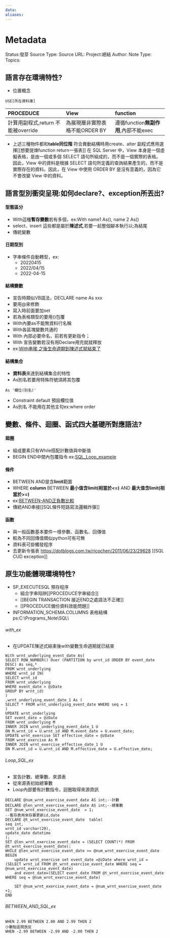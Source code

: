 ```yaml
---
data:
aliases:
---
```

# Metadata
Status:發芽
Source Type:
Source URL:
Project:總結
Author:
Note Type:
Topics:


## 語言存在環境特性?
- 位置概念
```
USE[所在資料庫]
```
|PROCEDUCE|View|function|
|:--|:--|:--|
|計算用副程式,return 不能被override|為展現層非實際表格不能ORDER BY|遵循function**無副作用**,內部不能exec|
- 上述三種物件都和**table同位階** 符合異動結構時用create、alter
副程式應用選擇[[想要提煉function return一張表]]
在 SQL Server 中，View 本身是一個虛擬表格，是由一個或多個 SELECT 語句所組成的，而不是一個實際的表格。因此，View 中的資料是根據 SELECT 語句所定義的查詢結果產生的，而不是實際存在的資料。因此，在 View 中使用 ORDER BY 是沒有意義的，因為它不會改變 View 中的資料。

## 語言型別衝突呈現:如何declare?、exception所丟出?
#### 型態區分
- With這種**暫存變數**若有多個，ex:With name1 As(), name 2 As()
- select、insert 這些都是屬於**陳述式**,若要一起整個腳本執行以;為結尾
- 傳統變數
#### 日期型別
- 字串條件自動轉型，ex:
    - 20220415
    - 2022/04/15
    - 2022-04-15
#### 結構變數
- 宣告時類似VB語法，DECLARE name As xxx
- 要用@來修飾
- 寫入時前面要加set
- 若為表格類型的要用()包覆
- With內要as不能無資料行名稱
- With各區塊變數共通的
- With 內部必要命名，前若有更新指令；
- With 宣告變數若沒有用Declare用完就就釋放
- ex:[With串接,之後生命週期到陳述式就結束了](######with_ex)
#### 結構集合
- **資料表**來達到結構集合的特性
- As別名若要用特殊符號須將其包覆
```
As '欄位(別名)'
```
 
- Constraint default 預設欄位值
- As別名 不能用在其他主句ex:where order

## 變數、條件、迴圈、函式四大基礎所對應語法?
#### 廻圈
- 組成要素只有While搭配計數值與中斷值
- BEGIN END中間內包覆指令
ex:[SQL_Loop_example](######Loop_SQL_ex)
#### 條件
- BETWEEN AND是含**limit**範圍
- WHERE **column** BETWEEN **最小值含limit(相當於<=)** AND **最大值含limit(相當於>=)**
- ex:[BETWEEN-AND正負數比較](######BETWEEN_AND_SQL_ex)
- 傳統AND串接[[SQL條件短路寫法邏輯炸彈]]
#### 函數
- 與一般函數基本要件一樣參數、函數名、回傳值
- 較為不同回傳值類似python可有可無
- 資料表可掛觸發程序
- 去更新令張表
https://dotblogs.com.tw/ricochen/2011/06/23/29628
[[SQL CUD exception]]


## 原生功能體現環境特性?
- SP_EXECUTESQL 預存程序
  - 組合字串陷阱[[PROCEDUCE字串組合]]
  - [[BEGIN TRANSACTION 接近END之處語法不正確]]
  - [[PROCEDUCE備份資料效能問題]]
- INFORMATION_SCHEMA.COLUMNS 表格結構
ps:C:\\Programs_Note\\SQL\\






###### with_ex
- 在UPDATE陳述式結束後with變數生命週期就已結束
```
With wrnt_underlying_event_date As(
SELECT ROW_NUMBER() Over (PARTITION by wrnt_id ORDER BY event_date DESC) As seq,*
FROM wrnt_underlying
WHERE wrnt_id IN(
SELECT wrnt_id
FROM wrnt_underlying
WHERE event_date > @zDate
GROUP BY wrnt_id)
)
,wrnt_underlying_event_date_1 As (
SELECT * FROM wrnt_underlying_event_date WHERE seq = 1
)
UPDATE wrnt_underlying
SET event_date = @zDate
FROM wrnt_underlying M
INNER JOIN wrnt_underlying_event_date_1 U
ON M.wrnt_id = U.wrnt_id AND M.event_date = U.event_date;
UPDATE wrnt_exercise SET effective_date = @zDate 
FROM wrnt_exercise As M
INNER JOIN wrnt_exercise_effective_date_1 U
ON M.wrnt_id = U.wrnt_id AND M.effective_date = U.effective_date;
```


###### Loop_SQL_ex
- 宣告計數、總筆數、來源表
- 從來源表初始總筆數
- Loop內部要有計數指令，迴圈取得來源資訊
```
DECLARE @num_wrnt_exercise_event_date AS int;--計數
DECLARE @len_wrnt_exercise_event_date AS int;--總筆數
SET @num_wrnt_exercise_event_date  = 1;
--暫存表用來存要更新id,date
DECLARE @t_wrnt_exercise_event_date  table(
seq int,
wrnt_id varchar(20),
update_date datetime
);
SET @len_wrnt_exercise_event_date = (SELECT COUNT(*) FROM @t_wrnt_exercise_event_date);
WHILE @len_wrnt_exercise_event_date >= @num_wrnt_exercise_event_date
BEGIN
	update wrnt_exercise set event_date =@zDate where wrnt_id = (SELECT wrnt_id FROM @t_wrnt_exercise_event_date WHERE seq = @num_wrnt_exercise_event_date)
	and event_date=(SELECT event_date FROM @t_wrnt_exercise_event_date WHERE seq = @num_wrnt_exercise_event_date)

	SET @num_wrnt_exercise_event_date = @num_wrnt_exercise_event_date +1;
END
```
###### BETWEEN_AND_SQL_ex
```
WHEN 2.99 BETWEEN 2.00 AND 2.99 THEN 2 
小數點區間放反
WHEN -2.99 BETWEEN -2.99 AND -2.00 THEN 2 
```
